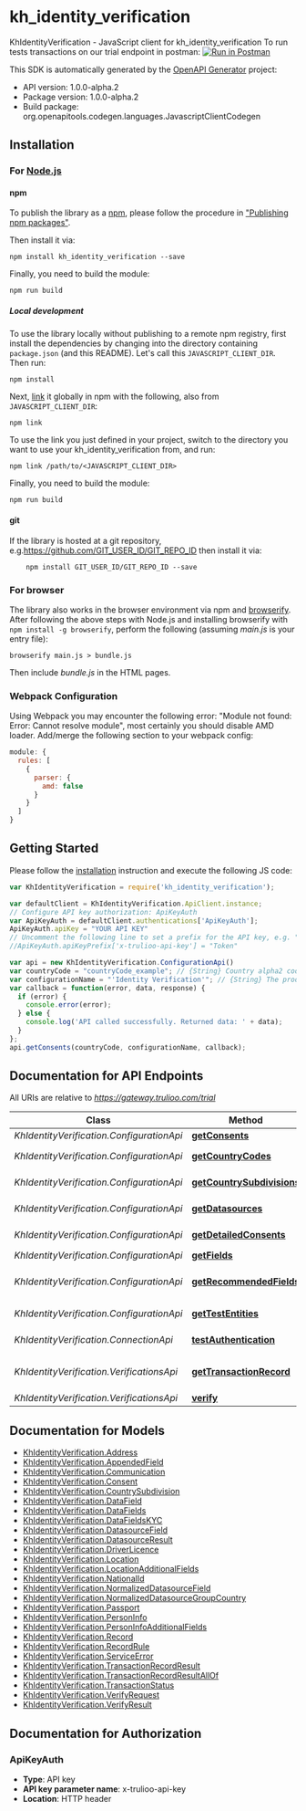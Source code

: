 # kh_identity_verification

KhIdentityVerification - JavaScript client for kh_identity_verification
To run tests transactions on our trial endpoint in postman:
[![Run in Postman](https://run.pstmn.io/button.svg)](https://www.getpostman.com/run-collection/a58f438d101278e2bc62)

This SDK is automatically generated by the [OpenAPI Generator](https://openapi-generator.tech) project:

- API version: 1.0.0-alpha.2
- Package version: 1.0.0-alpha.2
- Build package: org.openapitools.codegen.languages.JavascriptClientCodegen

## Installation

### For [Node.js](https://nodejs.org/)

#### npm

To publish the library as a [npm](https://www.npmjs.com/), please follow the procedure in ["Publishing npm packages"](https://docs.npmjs.com/getting-started/publishing-npm-packages).

Then install it via:

```shell
npm install kh_identity_verification --save
```

Finally, you need to build the module:

```shell
npm run build
```

##### Local development

To use the library locally without publishing to a remote npm registry, first install the dependencies by changing into the directory containing `package.json` (and this README). Let's call this `JAVASCRIPT_CLIENT_DIR`. Then run:

```shell
npm install
```

Next, [link](https://docs.npmjs.com/cli/link) it globally in npm with the following, also from `JAVASCRIPT_CLIENT_DIR`:

```shell
npm link
```

To use the link you just defined in your project, switch to the directory you want to use your kh_identity_verification from, and run:

```shell
npm link /path/to/<JAVASCRIPT_CLIENT_DIR>
```

Finally, you need to build the module:

```shell
npm run build
```

#### git

If the library is hosted at a git repository, e.g.https://github.com/GIT_USER_ID/GIT_REPO_ID
then install it via:

```shell
    npm install GIT_USER_ID/GIT_REPO_ID --save
```

### For browser

The library also works in the browser environment via npm and [browserify](http://browserify.org/). After following
the above steps with Node.js and installing browserify with `npm install -g browserify`,
perform the following (assuming *main.js* is your entry file):

```shell
browserify main.js > bundle.js
```

Then include *bundle.js* in the HTML pages.

### Webpack Configuration

Using Webpack you may encounter the following error: "Module not found: Error:
Cannot resolve module", most certainly you should disable AMD loader. Add/merge
the following section to your webpack config:

```javascript
module: {
  rules: [
    {
      parser: {
        amd: false
      }
    }
  ]
}
```

## Getting Started

Please follow the [installation](#installation) instruction and execute the following JS code:

```javascript
var KhIdentityVerification = require('kh_identity_verification');

var defaultClient = KhIdentityVerification.ApiClient.instance;
// Configure API key authorization: ApiKeyAuth
var ApiKeyAuth = defaultClient.authentications['ApiKeyAuth'];
ApiKeyAuth.apiKey = "YOUR API KEY"
// Uncomment the following line to set a prefix for the API key, e.g. "Token" (defaults to null)
//ApiKeyAuth.apiKeyPrefix['x-trulioo-api-key'] = "Token"

var api = new KhIdentityVerification.ConfigurationApi()
var countryCode = "countryCode_example"; // {String} Country alpha2 code
var configurationName = "'Identity Verification'"; // {String} The product configuration. Currently \"Identity Verification\" for all products.
var callback = function(error, data, response) {
  if (error) {
    console.error(error);
  } else {
    console.log('API called successfully. Returned data: ' + data);
  }
};
api.getConsents(countryCode, configurationName, callback);

```

## Documentation for API Endpoints

All URIs are relative to *https://gateway.trulioo.com/trial*

Class | Method | HTTP request | Description
------------ | ------------- | ------------- | -------------
*KhIdentityVerification.ConfigurationApi* | [**getConsents**](docs/ConfigurationApi.md#getConsents) | **GET** /configuration/v1/consents/{configurationName}/{countryCode} | Get Consents
*KhIdentityVerification.ConfigurationApi* | [**getCountryCodes**](docs/ConfigurationApi.md#getCountryCodes) | **GET** /configuration/v1/countrycodes/{configurationName} | Get Country Codes
*KhIdentityVerification.ConfigurationApi* | [**getCountrySubdivisions**](docs/ConfigurationApi.md#getCountrySubdivisions) | **GET** /configuration/v1/countrysubdivisions/{countryCode} | Get Country Subdivisions
*KhIdentityVerification.ConfigurationApi* | [**getDatasources**](docs/ConfigurationApi.md#getDatasources) | **GET** /configuration/v1/datasources/{configurationName}/{countryCode} | Get Datasources
*KhIdentityVerification.ConfigurationApi* | [**getDetailedConsents**](docs/ConfigurationApi.md#getDetailedConsents) | **GET** /configuration/v1/detailedConsents/{configurationName}/{countryCode} | Get Detailed Consents
*KhIdentityVerification.ConfigurationApi* | [**getFields**](docs/ConfigurationApi.md#getFields) | **GET** /configuration/v1/fields/{configurationName}/{countryCode} | Get Fields
*KhIdentityVerification.ConfigurationApi* | [**getRecommendedFields**](docs/ConfigurationApi.md#getRecommendedFields) | **GET** /configuration/v1/recommendedfields/{configurationName}/{countryCode} | Get Recommended Fields
*KhIdentityVerification.ConfigurationApi* | [**getTestEntities**](docs/ConfigurationApi.md#getTestEntities) | **GET** /configuration/v1/testentities/{configurationName}/{countryCode} | Get Test Entities
*KhIdentityVerification.ConnectionApi* | [**testAuthentication**](docs/ConnectionApi.md#testAuthentication) | **GET** /connection/v1/testauthentication | Test Authentication
*KhIdentityVerification.VerificationsApi* | [**getTransactionRecord**](docs/VerificationsApi.md#getTransactionRecord) | **GET** /verifications/v1/transactionrecord/{id} | Get Transaction Record
*KhIdentityVerification.VerificationsApi* | [**verify**](docs/VerificationsApi.md#verify) | **POST** /verifications/v1/verify | Verify


## Documentation for Models

 - [KhIdentityVerification.Address](docs/Address.md)
 - [KhIdentityVerification.AppendedField](docs/AppendedField.md)
 - [KhIdentityVerification.Communication](docs/Communication.md)
 - [KhIdentityVerification.Consent](docs/Consent.md)
 - [KhIdentityVerification.CountrySubdivision](docs/CountrySubdivision.md)
 - [KhIdentityVerification.DataField](docs/DataField.md)
 - [KhIdentityVerification.DataFields](docs/DataFields.md)
 - [KhIdentityVerification.DataFieldsKYC](docs/DataFieldsKYC.md)
 - [KhIdentityVerification.DatasourceField](docs/DatasourceField.md)
 - [KhIdentityVerification.DatasourceResult](docs/DatasourceResult.md)
 - [KhIdentityVerification.DriverLicence](docs/DriverLicence.md)
 - [KhIdentityVerification.Location](docs/Location.md)
 - [KhIdentityVerification.LocationAdditionalFields](docs/LocationAdditionalFields.md)
 - [KhIdentityVerification.NationalId](docs/NationalId.md)
 - [KhIdentityVerification.NormalizedDatasourceField](docs/NormalizedDatasourceField.md)
 - [KhIdentityVerification.NormalizedDatasourceGroupCountry](docs/NormalizedDatasourceGroupCountry.md)
 - [KhIdentityVerification.Passport](docs/Passport.md)
 - [KhIdentityVerification.PersonInfo](docs/PersonInfo.md)
 - [KhIdentityVerification.PersonInfoAdditionalFields](docs/PersonInfoAdditionalFields.md)
 - [KhIdentityVerification.Record](docs/Record.md)
 - [KhIdentityVerification.RecordRule](docs/RecordRule.md)
 - [KhIdentityVerification.ServiceError](docs/ServiceError.md)
 - [KhIdentityVerification.TransactionRecordResult](docs/TransactionRecordResult.md)
 - [KhIdentityVerification.TransactionRecordResultAllOf](docs/TransactionRecordResultAllOf.md)
 - [KhIdentityVerification.TransactionStatus](docs/TransactionStatus.md)
 - [KhIdentityVerification.VerifyRequest](docs/VerifyRequest.md)
 - [KhIdentityVerification.VerifyResult](docs/VerifyResult.md)


## Documentation for Authorization



### ApiKeyAuth


- **Type**: API key
- **API key parameter name**: x-trulioo-api-key
- **Location**: HTTP header


